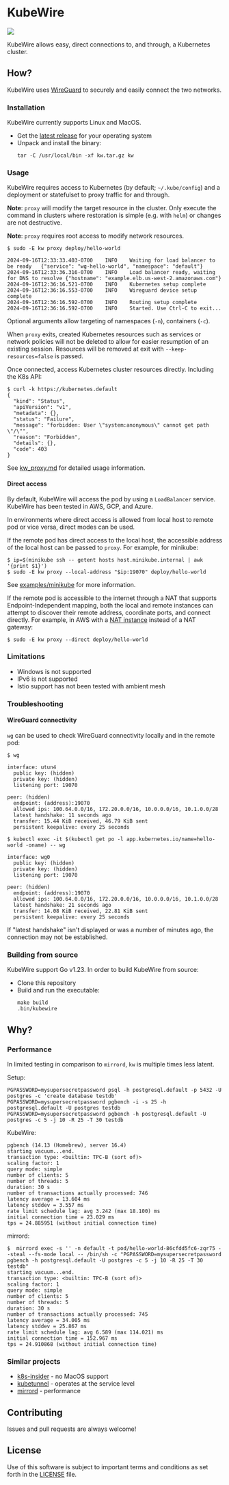 # KubeWire

[![](https://github.com/steved/kubewire/actions/workflows/main.yml/badge.svg)](https://github.com/steved/kubewire/actions)

KubeWire allows easy, direct connections to, and through, a Kubernetes cluster.

## How?

KubeWire uses [WireGuard](https://www.wireguard.com/) to securely and easily connect the two networks.

### Installation

KubeWire currently supports Linux and MacOS.

* Get the [latest release](https://github.com/steved/kubewire/releases/latest) for your operating system
* Unpack and install the binary:
  ```
  tar -C /usr/local/bin -xf kw.tar.gz kw
  ```
  
### Usage

KubeWire requires access to Kubernetes (by default; `~/.kube/config`) and a deployment or statefulset to proxy traffic for and through. 

**Note**: `proxy` will modify the target resource in the cluster. Only execute the command in clusters where restoration is simple (e.g. with `helm`) or changes are not destructive.

**Note**: `proxy` requires root access to modify network resources.

```
$ sudo -E kw proxy deploy/hello-world

2024-09-16T12:33:33.403-0700	INFO	Waiting for load balancer to be ready	{"service": "wg-hello-world", "namespace": "default"}
2024-09-16T12:33:36.316-0700	INFO	Load balancer ready, waiting for DNS to resolve	{"hostname": "example.elb.us-west-2.amazonaws.com"}
2024-09-16T12:36:16.521-0700	INFO	Kubernetes setup complete
2024-09-16T12:36:16.553-0700	INFO	Wireguard device setup complete
2024-09-16T12:36:16.592-0700	INFO	Routing setup complete
2024-09-16T12:36:16.592-0700	INFO	Started. Use Ctrl-C to exit...
```

Optional arguments allow targeting of namespaces (`-n`), containers (`-c`).

When `proxy` exits, created Kubernetes resources such as services or network policies will not be deleted to allow for easier resumption of an existing session.
Resources will be removed at exit with `--keep-resources=false` is passed.

Once connected, access Kubernetes cluster resources directly. Including the K8s API:
```
$ curl -k https://kubernetes.default
{
  "kind": "Status",
  "apiVersion": "v1",
  "metadata": {},
  "status": "Failure",
  "message": "forbidden: User \"system:anonymous\" cannot get path \"/\"",
  "reason": "Forbidden",
  "details": {},
  "code": 403
}
```

See [kw_proxy.md](./docs/kw_proxy.md) for detailed usage information.

#### Direct access

By default, KubeWire will access the pod by using a `LoadBalancer` service. KubeWire has been tested in AWS, GCP, and Azure.

In environments where direct access is allowed from local host to remote pod or vice versa, direct modes can be used.

If the remote pod has direct access to the local host, the accessible address of the local host can be passed to `proxy`.
For example, for minikube:
```
$ ip=$(minikube ssh -- getent hosts host.minikube.internal | awk '{print $1}')
$ sudo -E kw proxy --local-address "$ip:19070" deploy/hello-world
```

See [examples/minikube](./examples/minikube/README.md) for more information.

If the remote pod is accessible to the internet through a NAT that supports Endpoint-Independent mapping, both the local and remote instances can attempt to discover their remote address, coordinate ports, and connect directly.
For example, in AWS with a [NAT instance](https://fck-nat.dev) instead of a NAT gateway:
```
$ sudo -E kw proxy --direct deploy/hello-world
```

### Limitations

* Windows is not supported
* IPv6 is not supported
* Istio support has not been tested with ambient mesh 

### Troubleshooting

#### WireGuard connectivity

`wg` can be used to check WireGuard connectivity locally and in the remote pod:
```
$ wg

interface: utun4
  public key: (hidden)
  private key: (hidden)
  listening port: 19070

peer: (hidden)
  endpoint: (address):19070
  allowed ips: 100.64.0.0/16, 172.20.0.0/16, 10.0.0.0/16, 10.1.0.0/28
  latest handshake: 11 seconds ago
  transfer: 15.44 KiB received, 46.79 KiB sent
  persistent keepalive: every 25 seconds
  
$ kubectl exec -it $(kubectl get po -l app.kubernetes.io/name=hello-world -oname) -- wg

interface: wg0
  public key: (hidden)
  private key: (hidden)
  listening port: 19070

peer: (hidden)
  endpoint: (address):19070
  allowed ips: 100.64.0.0/16, 172.20.0.0/16, 10.0.0.0/16, 10.1.0.0/28
  latest handshake: 21 seconds ago
  transfer: 14.08 KiB received, 22.81 KiB sent
  persistent keepalive: every 25 seconds
```

If "latest handshake" isn't displayed or was a number of minutes ago, the connection may not be established.

### Building from source

KubeWire support Go v1.23. In order to build KubeWire from source:

* Clone this repository
* Build and run the executable:
  ```
  make build
  .bin/kubewire
  ```

## Why?

### Performance

In limited testing in comparison to `mirrord`, `kw` is multiple times less latent.

Setup:
```
PGPASSWORD=mysupersecretpassword psql -h postgresql.default -p 5432 -U postgres -c 'create database testdb'
PGPASSWORD=mysupersecretpassword pgbench -i -s 25 -h postgresql.default -U postgres testdb
PGPASSWORD=mysupersecretpassword pgbench -h postgresql.default -U postgres -c 5 -j 10 -R 25 -T 30 testdb
```

KubeWire:
```
pgbench (14.13 (Homebrew), server 16.4)
starting vacuum...end.
transaction type: <builtin: TPC-B (sort of)>
scaling factor: 1
query mode: simple
number of clients: 5
number of threads: 5
duration: 30 s
number of transactions actually processed: 746
latency average = 13.604 ms
latency stddev = 3.557 ms
rate limit schedule lag: avg 3.242 (max 18.100) ms
initial connection time = 23.029 ms
tps = 24.885951 (without initial connection time)
```

mirrord:
```
$  mirrord exec -s '' -n default -t pod/hello-world-86cfdd5fc6-zqr75 --steal --fs-mode local -- /bin/sh -c "PGPASSWORD=mysupersecretpassword pgbench -h postgresql.default -U postgres -c 5 -j 10 -R 25 -T 30 testdb"
starting vacuum...end.
transaction type: <builtin: TPC-B (sort of)>
scaling factor: 1
query mode: simple
number of clients: 5
number of threads: 5
duration: 30 s
number of transactions actually processed: 745
latency average = 34.005 ms
latency stddev = 25.867 ms
rate limit schedule lag: avg 6.589 (max 114.021) ms
initial connection time = 152.967 ms
tps = 24.910868 (without initial connection time)
```

### Similar projects

* [k8s-insider](https://github.com/TrueGoric/k8s-insider) - no MacOS support
* [kubetunnel](https://github.com/we-dcode/kubetunnel) - operates at the service level
* [mirrord](https://github.com/metalbear-co/mirrord/) - performance

## Contributing

Issues and pull requests are always welcome!

## License

Use of this software is subject to important terms and conditions as set forth in the [LICENSE](./LICENSE) file.
